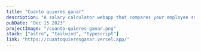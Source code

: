 ```yaml
---
title: "Cuanto quieres ganar"
description: "A salary calculator webapp that compares your employee salary and tell you how much your salary is if you were a contractor"
pubDate: "Dec 15 2023"
projectImage: "/cuanto-quieres-ganar.png"
stack: ["astro", "tailwind", "typescript"]
link: "https://cuantoquieresganar.vercel.app/"
---
```

